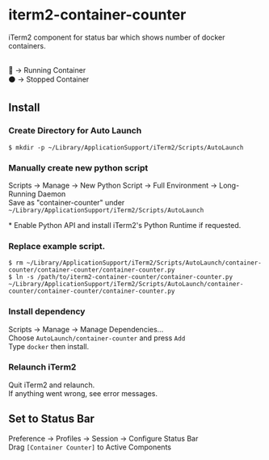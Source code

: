 # iterm2-container-counter
iTerm2 component for status bar which shows number of docker containers.  

[](imgs/statusbar.png)  
🐳 -> Running Container  
⚫ -> Stopped Container  

## Install

### Create Directory for Auto Launch

```
$ mkdir -p ~/Library/ApplicationSupport/iTerm2/Scripts/AutoLaunch
```

### Manually create new python script

Scripts -> Manage -> New Python Script -> Full Environment -> Long-Running Daemon  
Save as "container-counter" under ` ~/Library/ApplicationSupport/iTerm2/Scripts/AutoLaunch`  

\* Enable Python API and install iTerm2's Python Runtime if requested.  

### Replace example script.  

```
$ rm ~/Library/ApplicationSupport/iTerm2/Scripts/AutoLaunch/container-counter/container-counter/container-counter.py
$ ln -s /path/to/iterm2-container-counter/container-counter.py ~/Library/ApplicationSupport/iTerm2/Scripts/AutoLaunch/container-counter/container-counter/container-counter.py
```

### Install dependency

Scripts -> Manage -> Manage Dependencies...  
Choose `AutoLaunch/container-counter` and press `Add`  
Type `docker` then install.

### Relaunch iTerm2

Quit iTerm2 and relaunch.  
If anything went wrong, see error messages.  

## Set to Status Bar

Preference -> Profiles -> Session -> Configure Status Bar  
Drag `[Container Counter]` to Active Components

